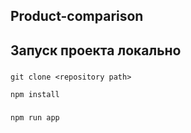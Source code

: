 ## Product-comparison

## Запуск проекта локально

###

```
git clone <repository path>
```

```
npm install
```

###

```
npm run app
```